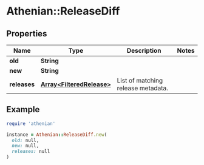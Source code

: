 # Athenian::ReleaseDiff

## Properties

| Name | Type | Description | Notes |
| ---- | ---- | ----------- | ----- |
| **old** | **String** |  |  |
| **new** | **String** |  |  |
| **releases** | [**Array&lt;FilteredRelease&gt;**](FilteredRelease.md) | List of matching release metadata. |  |

## Example

```ruby
require 'athenian'

instance = Athenian::ReleaseDiff.new(
  old: null,
  new: null,
  releases: null
)
```


